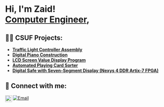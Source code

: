 <h1>Hi, I'm Zaid! <br/><a href="https://github.com/zaidfrayeh">Computer Engineer</a>,

<h2>👨‍💻 CSUF Projects:</h2>

- <b>	[Traffic Light Controller Assembly](https://github.com/zaidfrayeh/Traffic-Light-Controller)  </b>
- <b>	[Digital Piano Construction](https://github.com/zaidfrayeh/-Digital-Piano-Construction-) </b>
- <b>	[LCD Screen Value Display Program](https://github.com/zaidfrayeh/-LCD-Screen-Value-Display-Program) </b>
- <b>	[Automated Playing Card Sorter]((https://github.com/zaidfrayeh/-Automated-Playing-Card-Sorter)) </b>
- <b>	[Digital Safe with Seven-Segment Display (Nexys 4 DDR Artix-7 FPGA)](https://github.com/zaidfrayeh/-Digital-Safe-with-Seven-Segment-Display-Nexys-4-DDR-Artix-7-FPGA) </b>



<h2> 🤳 Connect with me:</h2>


[<img align="left" alt="zaidfrayeh | LinkedIn" width="22px" src="https://cdn.jsdelivr.net/npm/simple-icons@v3/icons/linkedin.svg" />][linkedin]
 <a href="mailto:zaidfrayeh@live.com"><img src="https://img.icons8.com/ios-glyphs/30/000000/email.png" alt="Email"/></a>




[linkedin]: https://linkedin.com/in/zaidfrayeh



